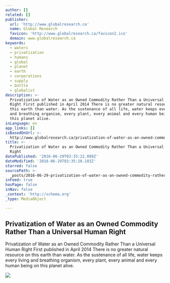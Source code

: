 ```yaml
---
author: []
related: []
publisher:
  url: 'http://www.globalresearch.ca'
  name: Global Research
  favicon: 'http://www.globalresearch.ca/favicon2.ico'
  domain: www.globalresearch.ca
keywords:
  - waters
  - privatization
  - humans
  - global
  - planet
  - earth
  - corporations
  - supply
  - bottle
  - globalist
description: >-
  Privatization of Water as an Owned Commodity Rather Than a Universal Human
  Right First published in April 2014 There is no greater natural resource on
  this earth than water. As the sustenance of all life, water keeps every living
  and breathing organism, every plant, every animal and every human being on
  this planet alive.
inLanguage: en
app_links: []
isBasedOnUrl: >-
  http://www.globalresearch.ca/privatization-of-water-as-an-owned-commodity-rather-than-a-universal-human-right/5378483
title: >-
  Privatization of Water as an Owned Commodity Rather Than a Universal Human
  Right
datePublished: '2016-06-29T03:35:22.089Z'
dateModified: '2016-06-29T03:35:20.103Z'
starred: false
sourcePath: >-
  _posts/2016-06-29-privatization-of-water-as-an-owned-commodity-rather-than-a-u.md
inFeed: true
hasPage: false
inNav: false
_context: 'http://schema.org'
_type: MediaObject

---
```

<article style=""><h1>Privatization of Water as an Owned Commodity Rather Than a Universal Human Right</h1><p>Privatization of Water as an Owned Commodity Rather Than a Universal Human Right First published in April 2014 There is no greater natural resource on this earth than water. As the sustenance of all life, water keeps every living and breathing organism, every plant, every animal and every human being on this planet alive.</p><img src="http://www.globalresearch.ca/wp-content/uploads/2014/03/water-fluoridation-1.jpg" /></article>